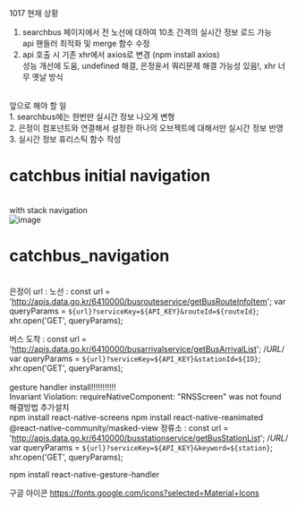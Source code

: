 1017 현재 상황 </br>
1. searchbus 페이지에서 전 노선에 대하여 10초 간격의 실시간 정보 로드 가능</br>
api 핸들러 최적화 및 merge 함수 수정</br>
2. api 호출 시 기존 xhr에서 axios로 변경 (npm install axios)</br>
성능 개선에 도움, undefined 해결, 은정윤서 쿼리문제 해결 가능성 있음!, xhr 너무 옛날 방식</br>
</br>
앞으로 해야 할 일</br>
1. searchbus에는 한번만 실시간 정보 나오게 변형</br>
2. 은정이 컴포넌트와 연결해서 설정한 하나의 오브젝트에 대해서만 실시간 정보 반영</br>
3. 실시간 정보 휴리스틱 함수 작성</br>

# catchbus initial navigation
</br> with stack navigation
</br>
![image](https://user-images.githubusercontent.com/52804557/189521534-58ca8c86-e4da-4f71-9d05-77e4593dd992.png)

# catchbus_navigation
</br> 은정이 url :
노선 : 
const url = 'http://apis.data.go.kr/6410000/busrouteservice/getBusRouteInfoItem';
      var queryParams = `${url}?serviceKey=${API_KEY}&routeId=${routeId}`;
      xhr.open('GET', queryParams); 
      
버스 도착 : 
const url = 'http://apis.data.go.kr/6410000/busarrivalservice/getBusArrivalList'; /*URL*/
      var queryParams = `${url}?serviceKey=${API_KEY}&stationId=${ID}`;
      xhr.open('GET', queryParams);
</br></br>gesture handler install!!!!!!!!!!!
<br/>Invariant Violation: requireNativeComponent: "RNSScreen" was not found
<br/>해결방법 추가설치 
<br/>npm install react-native-screens npm install react-native-reanimated @react-native-community/masked-view
정류소 : 
const url = 'http://apis.data.go.kr/6410000/busstationservice/getBusStationList'; /*URL*/
      var queryParams = `${url}?serviceKey=${API_KEY}&keyword=${station}`;
      xhr.open('GET', queryParams);


npm install react-native-gesture-handler

구글 아이콘
https://fonts.google.com/icons?selected=Material+Icons